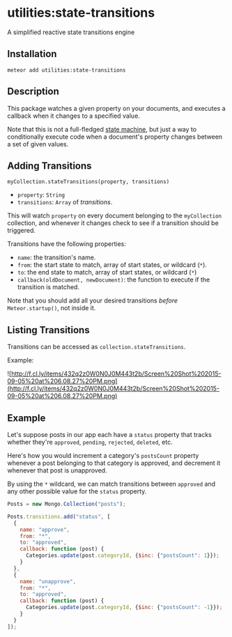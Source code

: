 # utilities:state-transitions

A simplified reactive state transitions engine 

## Installation

```
meteor add utilities:state-transitions
```

## Description

This package watches a given property on your documents, and executes a callback when it changes to a specified value. 

Note that this is not a full-fledged [state machine](https://atmospherejs.com/natestrauser/statemachine), but just a way to conditionally execute code when a document's property changes between a set of given values. 

## Adding Transitions

`myCollection.stateTransitions(property, transitions)`

- `property`: `String`
- `transitions`: `Array` of *transitions*.

This will watch `property` on every document belonging to the `myCollection` collection, and whenever it changes check to see if a transition should be triggered. 

Transitions have the following properties:

- `name`: the transition's name.
- `from`: the start state to match, array of start states, or wildcard (`*`).
- `to`: the end state to match, array of start states, or wildcard (`*`)
- `callback(oldDocument, newDocument)`: the function to execute if the transition is matched. 

Note that you should add all your desired transitions *before* `Meteor.startup()`, not inside it. 

## Listing Transitions

Transitions can be accessed as `collection.stateTransitions`.

Example:

![http://f.cl.ly/items/432q2z0W0N0J0M443t2b/Screen%20Shot%202015-09-05%20at%206.08.27%20PM.png](http://f.cl.ly/items/432q2z0W0N0J0M443t2b/Screen%20Shot%202015-09-05%20at%206.08.27%20PM.png)

## Example

Let's suppose posts in our app each have a `status` property that tracks whether they're `approved`, `pending`, `rejected`, `deleted`, etc. 

Here's how you would increment a category's `postsCount` property whenever a post belonging to that category is approved, and decrement it whenever that post is *un*approved. 

By using the `*` wildcard, we can match transitions between `approved` and any other possible value for the `status` property.

```js
Posts = new Mongo.Collection("posts");

Posts.transitions.add("status", [
  {
    name: "approve",
    from: "*",
    to: "approved",
    callback: function (post) {
      Categories.update(post.categoryId, {$inc: {"postsCount": 1}});
    }
  },
  {
    name: "unapprove",
    from: "*",
    to: "approved",
    callback: function (post) {
      Categories.update(post.categoryId, {$inc: {"postsCount": -1}});
    }
  }
]);
```